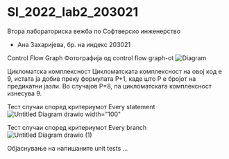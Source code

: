 # SI_2022_lab2_203021
Втора лабораториска вежба по Софтверско инженерство
- Ана Захаријева, бр. на индекс 203021

Control Flow Graph
Фотографија од control flow graph-ot
![Diagram](https://user-images.githubusercontent.com/83192219/170061936-9ed3eef7-7438-40d8-88b7-fc0910e7a245.png)


Цикломатска комплексност
Цикломатската комплексност на овој код е 9, истата ја добив преку формулата P+1, каде што P е бројот на предикатни јазли. Во случајoв P=8, па цикломатската комплексност изнесува 9.

Тест случаи според критериумот Every statement
![Untitled Diagram drawio](https://user-images.githubusercontent.com/83192219/170062230-74f27280-664d-443b-bc9e-f6198dd7d7c6.png) width="100"


Тест случаи според критериумот Every branch
![Untitled Diagram drawio (1)](https://user-images.githubusercontent.com/83192219/170062346-c74faf51-905d-42c5-9bbe-25dbb5120ba2.png)

Објаснување на напишаните unit tests
...
